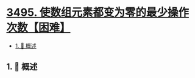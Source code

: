 # [3495. 使数组元素都变为零的最少操作次数【困难】](https://github.com/Tdahuyou/TNotes.leetcode/tree/main/notes/3495.%20%E4%BD%BF%E6%95%B0%E7%BB%84%E5%85%83%E7%B4%A0%E9%83%BD%E5%8F%98%E4%B8%BA%E9%9B%B6%E7%9A%84%E6%9C%80%E5%B0%91%E6%93%8D%E4%BD%9C%E6%AC%A1%E6%95%B0%E3%80%90%E5%9B%B0%E9%9A%BE%E3%80%91)

<!-- region:toc -->

- [1. 📝 概述](#1--概述)

<!-- endregion:toc -->

## 1. 📝 概述
